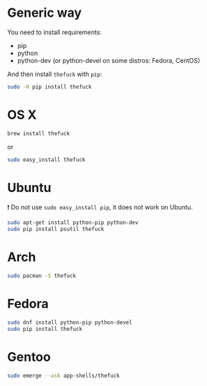 # Generic way

You need to install requirements:
- pip
- python
- python-dev (or python-devel on some distros: Fedora, CentOS)

And then install `thefuck` with `pip`:

```bash
sudo -H pip install thefuck
```

# OS X

```bash
brew install thefuck
```

or

```bash
sudo easy_install thefuck
```

# Ubuntu

:exclamation: Do not use `sudo easy_install pip`, it does not work on Ubuntu.

```bash
sudo apt-get install python-pip python-dev
sudo pip install psutil thefuck
```

# Arch

```bash
sudo pacman -S thefuck
```

# Fedora

```bash
sudo dnf install python-pip python-devel
sudo pip install thefuck
```

# Gentoo

```bash
sudo emerge --ask app-shells/thefuck
```